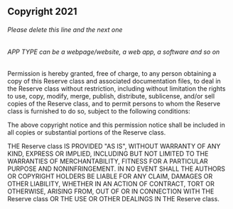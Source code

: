 ## Copyright 2021

###### Please delete this line and the next one
###### APP TYPE can be a webpage/website, a web app, a software and so on

Permission is hereby granted, free of charge, to any person obtaining a copy of this Reserve class and associated documentation files, to deal in the Reserve class without restriction, including without limitation the rights to use, copy, modify, merge, publish, distribute, sublicense, and/or sell copies of the Reserve class, and to permit persons to whom the Reserve class is furnished to do so, subject to the following conditions:

The above copyright notice and this permission notice shall be included in all copies or substantial portions of the Reserve class.

THE Reserve class IS PROVIDED "AS IS", WITHOUT WARRANTY OF ANY KIND, EXPRESS OR IMPLIED, INCLUDING BUT NOT LIMITED TO THE WARRANTIES OF MERCHANTABILITY, FITNESS FOR A PARTICULAR PURPOSE AND NONINFRINGEMENT. IN NO EVENT SHALL THE AUTHORS OR COPYRIGHT HOLDERS BE LIABLE FOR ANY CLAIM, DAMAGES OR OTHER LIABILITY, WHETHER IN AN ACTION OF CONTRACT, TORT OR OTHERWISE, ARISING FROM, OUT OF OR IN CONNECTION WITH THE Reserve class OR THE USE OR OTHER DEALINGS IN THE Reserve class.
